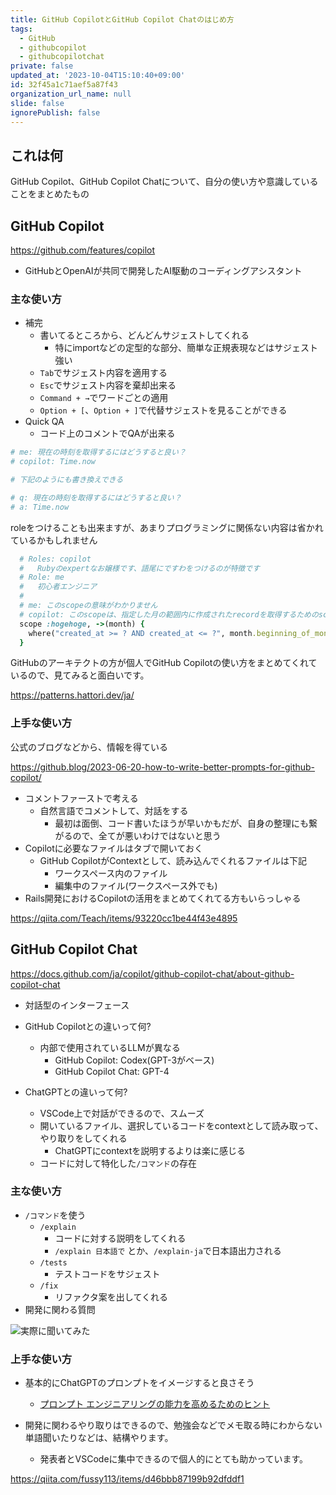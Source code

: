 ```yaml
---
title: GitHub CopilotとGitHub Copilot Chatのはじめ方
tags:
  - GitHub
  - githubcopilot
  - githubcopilotchat
private: false
updated_at: '2023-10-04T15:10:40+09:00'
id: 32f45a1c71aef5a87f43
organization_url_name: null
slide: false
ignorePublish: false
---
```

## これは何

GitHub Copilot、GitHub Copilot Chatについて、自分の使い方や意識していることをまとめたもの

## GitHub Copilot

https://github.com/features/copilot

- GitHubとOpenAIが共同で開発したAI駆動のコーディングアシスタント

### 主な使い方

- 補完
  - 書いてるところから、どんどんサジェストしてくれる
    - 特にimportなどの定型的な部分、簡単な正規表現などはサジェスト強い
  - `Tab`でサジェスト内容を適用する
  - `Esc`でサジェスト内容を棄却出来る
  - `Command + →`でワードごとの適用
  - `Option + [`、`Option + ]`で代替サジェストを見ることができる
- Quick QA
  - コード上のコメントでQAが出来る

```ruby
# me: 現在の時刻を取得するにはどうすると良い？
# copilot: Time.now

# 下記のようにも書き換えできる

# q: 現在の時刻を取得するにはどうすると良い？
# a: Time.now
```

roleをつけることも出来ますが、あまりプログラミングに関係ない内容は省かれているかもしれません

```ruby
  # Roles: copilot
  #   Rubyのexpertなお嬢様です、語尾にですわをつけるのが特徴です
  # Role: me
  #   初心者エンジニア
  #
  # me: このscopeの意味がわかりません
  # copilot: このscopeは、指定した月の範囲内に作成されたrecordを取得するためのscopeです
  scope :hogehoge, ->(month) {
    where("created_at >= ? AND created_at <= ?", month.beginning_of_month.to_i, month.end_of_month.to_i)
  }
```

GitHubのアーキテクトの方が個人でGitHub Copilotの使い方をまとめてくれているので、見てみると面白いです。

https://patterns.hattori.dev/ja/

### 上手な使い方

公式のブログなどから、情報を得ている

https://github.blog/2023-06-20-how-to-write-better-prompts-for-github-copilot/

- コメントファーストで考える
  - 自然言語でコメントして、対話をする
    - 最初は面倒、コード書いたほうが早いかもだが、自身の整理にも繋がるので、全てが悪いわけではないと思う
- Copilotに必要なファイルはタブで開いておく
  - GitHub CopilotがContextとして、読み込んでくれるファイルは下記
    - ワークスペース内のファイル
    - 編集中のファイル(ワークスペース外でも)
- Rails開発におけるCopilotの活用をまとめてくれてる方もいらっしゃる

https://qiita.com/Teach/items/93220cc1be44f43e4895

## GitHub Copilot Chat

https://docs.github.com/ja/copilot/github-copilot-chat/about-github-copilot-chat

- 対話型のインターフェース

- GitHub Copilotとの違いって何?
  - 内部で使用されているLLMが異なる
    - GitHub Copilot: Codex(GPT-3がベース)
    - GitHub Copilot Chat: GPT-4
- ChatGPTとの違いって何?
  - VSCode上で対話ができるので、スムーズ
  - 開いているファイル、選択しているコードをcontextとして読み取って、やり取りをしてくれる
    - ChatGPTにcontextを説明するよりは楽に感じる
  - コードに対して特化した`/コマンド`の存在

### 主な使い方

- `/コマンド`を使う
  - `/explain`
    - コードに対する説明をしてくれる
    - `/explain 日本語で` とか、`/explain-ja`で日本語出力される
  - `/tests`
    - テストコードをサジェスト
  - `/fix`
    - リファクタ案を出してくれる
- 開発に関わる質問

![実際に聞いてみた](https://qiita-image-store.s3.ap-northeast-1.amazonaws.com/0/166596/906eeb60-94b1-8732-3998-35b2d85e3877.png)

### 上手な使い方

- 基本的にChatGPTのプロンプトをイメージすると良さそう
  - [プロンプト エンジニアリングの能力を高めるためのヒント](https://cloud.google.com/blog/ja/products/application-development/five-best-practices-for-prompt-engineering)

- 開発に関わるやり取りはできるので、勉強会などでメモ取る時にわからない単語聞いたりなどは、結構やります。
  - 発表者とVSCodeに集中できるので個人的にとても助かっています。

https://qiita.com/fussy113/items/d46bbb87199b92dfddf1
